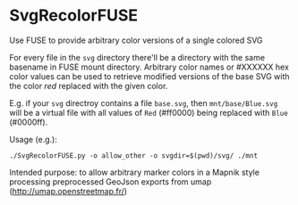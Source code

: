 # SvgRecolorFUSE
Use FUSE to provide arbitrary color versions of a single colored SVG

For every file in the `svg` directory there'll be a directory with the same basename in FUSE mount directory. Arbitrary color names or #XXXXXX hex color values can be used to retrieve modified versions of the base SVG with the color *red* replaced with the given color.

E.g. if your `svg` directroy contains a file `base.svg`, then `mnt/base/Blue.svg` will be a virtual file with all values of `Red` (#ff0000) being replaced with `Blue` (#0000ff).

Usage (e.g.):

`./SvgRecolorFUSE.py -o allow_other -o svgdir=$(pwd)/svg/ ./mnt`

Intended purpose: to allow arbitrary marker colors in a Mapnik style processing preprocessed GeoJson exports from umap (http://umap.openstreetmap.fr/)
